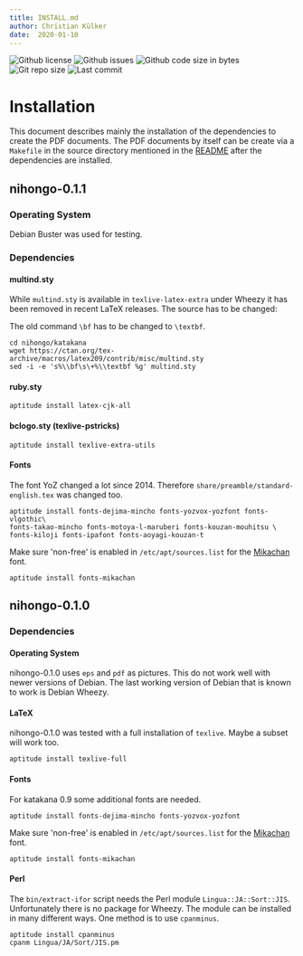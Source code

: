 ```yaml
---
title: INSTALL.md
author: Christian Külker
date:  2020-01-10
---
```


![Github license](https://img.shields.io/github/license/ckuelker/nihongo.svg)
![Github issues](https://img.shields.io/github/issues/ckuelker/nihongo.svg?style=popout-square)
![Github code size in bytes](https://img.shields.io/github/languages/code-size/ckuelker/nihongo.svg)
![Git repo size](https://img.shields.io/github/repo-size/ckuelker/nihongo.svg)
![Last commit](https://img.shields.io/github/last-commit/ckuelker/nihongo.svg)

# Installation

This document describes mainly the installation of the dependencies to create
the PDF documents. The PDF documents by itself can be create via a `Makefile`
in the source directory mentioned in the [README](README.md) after the
dependencies are installed.

## nihongo-0.1.1

### Operating System

Debian Buster was used for testing.

### Dependencies

#### multind.sty

While `multind.sty` is available in `texlive-latex-extra` under Wheezy it has
been removed in recent LaTeX releases. The source has to be changed:

The old command `\bf` has to be changed to `\textbf`.

~~~
cd nihongo/katakana
wget https://ctan.org/tex-archive/macros/latex209/contrib/misc/multind.sty
sed -i -e 's%\\bf\s\+%\\textbf %g' multind.sty
~~~

#### ruby.sty

    aptitude install latex-cjk-all

#### bclogo.sty (texlive-pstricks)

    aptitude install texlive-extra-utils

#### Fonts

The font YoZ changed a lot since 2014. Therefore
`share/preamble/standard-english.tex` was changed too.

    aptitude install fonts-dejima-mincho fonts-yozvox-yozfont fonts-vlgothic\
    fonts-takao-mincho fonts-motoya-l-maruberi fonts-kouzan-mouhitsu \
    fonts-kiloji fonts-ipafont fonts-aoyagi-kouzan-t

Make sure 'non-free' is enabled in `/etc/apt/sources.list` for the
[Mikachan](http://www001.upp.so-net.ne.jp/mikachan/) font.

    aptitude install fonts-mikachan

## nihongo-0.1.0

### Dependencies

#### Operating System

nihongo-0.1.0 uses `eps` and `pdf` as pictures. This do not work well with
newer versions of Debian. The last working version of Debian that is known to
work is Debian Wheezy.

#### LaTeX

nihongo-0.1.0 was tested with a full installation of `texlive`. Maybe a subset
will work too.

    aptitude install texlive-full

#### Fonts

For katakana 0.9 some additional fonts are needed.

    aptitude install fonts-dejima-mincho fonts-yozvox-yozfont

Make sure 'non-free' is enabled in `/etc/apt/sources.list` for the
[Mikachan](http://www001.upp.so-net.ne.jp/mikachan/) font.

    aptitude install fonts-mikachan

#### Perl

The `bin/extract-ifor` script needs the Perl module `Lingua::JA::Sort::JIS`.
Unfortunately there is no package for Wheezy. The module can be installed in
many different ways. One method is to use `cpanminus`.

    aptitude install cpanminus
    cpanm Lingua/JA/Sort/JIS.pm

